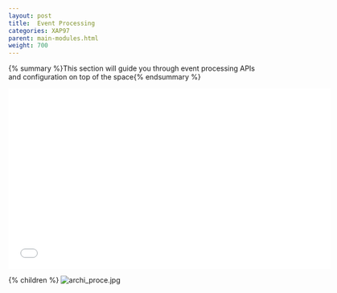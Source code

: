 ```yaml
---
layout: post
title:  Event Processing
categories: XAP97
parent: main-modules.html
weight: 700
---
```


{% summary %}This section will guide you through event processing APIs and configuration on top of the space{% endsummary %}

<iframe width="640" height="360" src="//www.youtube.com/embed/GwLfDYgl6f8?feature=player_embedded" frameborder="0" allowfullscreen></iframe>

{% children %}
![archi_proce.jpg](/attachment_files/archi_proce.jpg)
